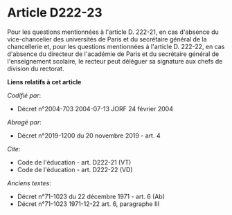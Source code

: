 # Article D222-23

Pour les questions mentionnées à l'article D. 222-21, en cas d'absence du vice-chancelier des universités de Paris et du
secrétaire général de la chancellerie et, pour les questions mentionnées à l'article D. 222-22, en cas d'absence du directeur
de l'académie de Paris et du secrétaire général de l'enseignement scolaire, le recteur peut déléguer sa signature aux chefs
de division du rectorat.

**Liens relatifs à cet article**

_Codifié par_:

  - Décret n°2004-703 2004-07-13 JORF 24 février 2004

_Abrogé par_:

  - Décret n°2019-1200 du 20 novembre 2019 - art. 4

_Cite_:

  - Code de l'éducation - art. D222-21 (VT)
  - Code de l'éducation - art. D222-22 (VD)

_Anciens textes_:

  - Décret n°71-1023 du 22 décembre 1971 - art. 6 (Ab)
  - Décret n°71-1023 1971-12-22 art. 6, paragraphe III
